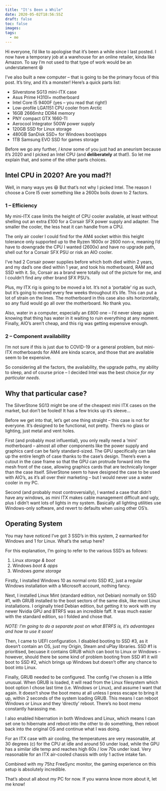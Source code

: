```yaml
---
title: "It's Been a While"
date: 2020-05-02T18:56:55Z
draft: false
toc: false
images:
tags: 
  - me
---
```


Hi everyone, I’d like to apologise that it’s been a while since I last posted. I now have a temporary job at a warehouse for an online retailer, kinda like Amazon. To say I’m not used to that type of work would be an understatement :laughing:

I’ve also built a new computer – that is going to be the primary focus of this post. It’s tiny, and it’s a monster! Here’s a quick parts list:

- Silverstone SG13 mini-ITX case
- Asus Prime H310I+ motherboard
- Intel Core I5 9400F (yes – you read that right!)
- Low-profile LGA1151 CPU cooler from Arctic
- 16GB 2666mhz DDR4 memory
- PNY compact GTX 1660-TI
- Aerocool Integrator 500W power supply
- 120GB SSD for Linux storage
- 480GB SanDisk SSD+ for Windows boot/apps
- 1TB Samsung EVO SSD for games storage

Before we go any further, *I know* some of you just had an aneurism because it’s 2020 and I picked an Intel CPU (and **deliberately** at that!). So let me explain that, and some of the other parts choices.

## Intel CPU in 2020? Are you mad?!

Well, in many ways yes :laughing: But that’s not why I picked Intel. The reason I choose a Core I5 over something like a 2600x boils down to 2 factors.

### 1 – Efficiency

My mini-ITX case limits the height of CPU cooler available, at least without shelling out an extra £100 for a Corsair SFX power supply and adapter. The smaller the cooler, the less heat it can handle from a CPU.

The only air cooler I could find for the AM4 socket within this height tolerance only supported up to the Ryzen 1600x or 2600 non-x, meaning I’d have to downgrade the CPU I wanted (2600x) and have no upgrade path, shell out for a Corsair SFX PSU or risk an AIO cooler.

I’ve had 2 Corsair power supplies before which both died within 2 years, and my dad’s one died within 1 year, and took his motherboard, RAM and SSD with it. So, Corsair as a brand were totally out of the picture for me, and I couldn’t find any other brand SFX PSU’s.

Plus, my ITX rig is going to be moved a lot. It’s not a ‘portable’ rig as such, but it’s going to moved every few weeks throughout it’s life. This can put a lot of strain on the lines. The motherboard in this case also sits horizontally, so any fluid would go all over the motherboard. No thank you.

Also, water in a computer, especially an £800 one – I’d never sleep again knowing that thing has water in it waiting to ruin everything at any moment. Finally, AIO’s aren’t cheap, and this rig was getting expensive enough.

### 2 – Component availability

I’m not sure if this is just due to COVID-19 or a general problem, but mini-ITX motherboards for AM4 are kinda scarce, and those that are available seem to be expensive.

So considering all the factors, the availability, the upgrade paths, my ability to sleep, and of course price – I decided Intel was the best choice *for my particular needs*.

## Why that particular case?

The SilverStone SG13 might be one of the cheapest mini ITX cases on the market, but don’t be fooled! It has a few tricks up it’s sleeve…

Before we get into that, let’s get one thing straight – this case is not for everyone. It’s designed to be functional, not pretty. There’s no glass or lighting, just metal and vent holes.

First (and probably most influential), you only really need a ‘mini’ motherboard – almost all other components like the power supply and graphics card can be fairly standard-sized. The GPU specifically can take up the entire length of case thanks to the case’s design. There’s even a cutout in the case frame so that the GPU can protrude forward into the mesh front of the case, allowing graphics cards that are technically longer than the case itself. SilverStone seem to have designed the case to be used with AIO’s, as it’s all over their marketing – but I would never use a water cooler in my PC.

Second (and probably most controversially), I wanted a case that didn’t have any windows, as mini ITX makes cable management difficult and ugly, plus I didn’t want lots of lights in my system. Basically all lighting utilities use Windows-only software, and revert to defaults when using other OS’s.

## Operating System

You may have noticed I’ve got 3 SSD’s in this system, 2 earmarked for Windows and 1 for Linux. What’s the setup here?

For this explanation, I’m going to refer to the various SSD’s as follows:

1. Linux *storage & boot*
2. Windows *boot & apps*
3. Windows *game storage*

Firstly, I installed Windows 10 as normal onto SSD #2, just a regular Windows installation with a Microsoft account, nothing fancy.

Next, I installed Linux Mint (standard edition, not Debian) normally on SSD #1, with GRUB installed to the boot sectors of the same disk, like most Linux installations. I originally tried Debian edition, but getting it to work with my newer Nvidia GPU and BTRFS was an incredible faff. It was much easier with the standard edition, so I folded and chose that.

*NOTE: I’m going to do a separate post on what BTRFS is, it’s advantages and how to use it soon!*

Then, I came to UEFI configuration. I disabled booting to SSD #3, as it doesn’t contain an OS, just my Origin, Steam and uPlay libraries. SSD #1 is prioritised, becuase it contains GRUB which can boot to Linux or Windows – however, should there be some kind of problem booting from SSD #1 it will boot to SSD #2, which brings up Windows but doesn’t offer any chance to boot into Linux.

Finally, GRUB needed to be configured. The config I’ve chosen is a little unusual. When GRUB is loaded, it will read from the Linux filesystem which boot option I chose last time (i.e. Windows or Linux), and assume I want that again. It doesn’t show the boot menu at all unless I press escape to bring it up, within 2 seconds of the system loading GRUB. This means I can reboot Windows or Linux and they ‘directly’ reboot. There’s no boot menu constantly harassing me.

I also enabled hibernation in both Windows and Linux, which means I can set one to hibernate and reboot into the other to do something, then reboot back into the original OS and continue what I was doing.

For an ITX case with air cooling, the temperatures are very reasonable, at 30 degrees (c) for the CPU at idle and around 50 under load, while the GPU has a similar idle temp and reaches high 60s / low 70s under load. Very reasonable for an ITX air-cooled chassis with only 1 active intake fan.

Combined with my 75hz FreeSync monitor, the gaming experience on this setup is absolutely incredible.

That’s about all about my PC for now. If you wanna know more about it, let me know!